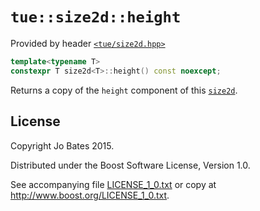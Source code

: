 `tue::size2d::height`
=====================
Provided by header [`<tue/size2d.hpp>`](../../headers/size2d.md)

```c++
template<typename T>
constexpr T size2d<T>::height() const noexcept;
```

Returns a copy of the `height` component of this
[`size2d`](../../headers/size2d.md).

License
-------
Copyright Jo Bates 2015.

Distributed under the Boost Software License, Version 1.0.

See accompanying file [LICENSE_1_0.txt](../../../LICENSE_1_0.txt) or copy at
http://www.boost.org/LICENSE_1_0.txt.
